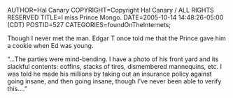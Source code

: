 AUTHOR=Hal Canary
COPYRIGHT=Copyright Hal Canary / ALL RIGHTS RESERVED
TITLE=I miss Prince Mongo.
DATE=2005-10-14 14:48:26-05:00 (CDT)
POSTID=527
CATEGORIES=foundOnTheInternets;

Though I never met the man. Edgar T once told me that the Prince gave him a cookie when Ed was young.

“...The parties were mind-bending. I have a photo of his front yard and its slackful contents: coffins, stacks of tires, dismembered mannequins, etc. I was told he made his millions by taking out an insurance policy against going insane, and then going insane, though I've never been able to verify this....”
